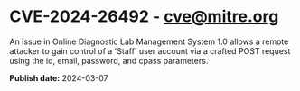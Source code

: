 # CVE-2024-26492 - cve@mitre.org

An issue in Online Diagnostic Lab Management System 1.0 allows a remote attacker to gain control of a 'Staff' user account via a crafted POST request using the id, email, password, and cpass parameters.

**Publish date:** 2024-03-07
